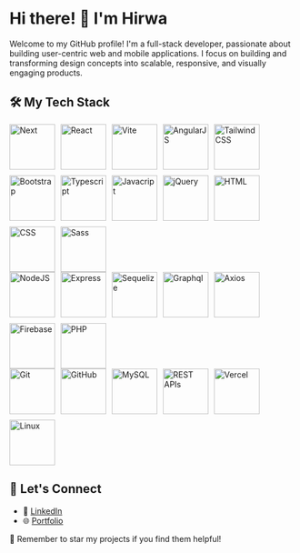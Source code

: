 # Hi there! 👋 I'm Hirwa  

Welcome to my GitHub profile! I'm a full-stack developer, passionate about building user-centric web and mobile applications. I focus on building and transforming design concepts into scalable, responsive, and visually engaging products.

## 🛠️ My Tech Stack  

<div style="display: flex; flex-wrap: wrap; gap: 10px;">
  <img src="https://cdn.jsdelivr.net/gh/devicons/devicon@latest/icons/nextjs/nextjs-original.svg" alt="Next" style="width: auto; height: 5rem;">
  <img src="https://cdn.jsdelivr.net/gh/devicons/devicon@latest/icons/react/react-original.svg" alt="React" style="width: auto; height: 5rem;">
  <img src="https://cdn.jsdelivr.net/gh/devicons/devicon@latest/icons/vitejs/vitejs-original.svg" alt="Vite" style="width: auto; height: 5rem;">
  <img src="https://cdn.jsdelivr.net/gh/devicons/devicon@latest/icons/angularjs/angularjs-original.svg" alt="AngularJS" style="width: auto; height: 5rem;">
  <img src="https://cdn.jsdelivr.net/gh/devicons/devicon@latest/icons/tailwindcss/tailwindcss-original.svg" alt="TailwindCSS" style="width: auto; height: 5rem;">
  <img src="https://cdn.jsdelivr.net/gh/devicons/devicon@latest/icons/bootstrap/bootstrap-original.svg" alt="Bootstrap" style="width: auto; height: 5rem;">
  <img src="https://cdn.jsdelivr.net/gh/devicons/devicon@latest/icons/typescript/typescript-original.svg" alt="Typescript" style="width: auto; height: 5rem;">
  <img src="https://cdn.jsdelivr.net/gh/devicons/devicon@latest/icons/javascript/javascript-original.svg" alt="Javacript" style="width: auto; height: 5rem;">
  <img src="https://cdn.jsdelivr.net/gh/devicons/devicon@latest/icons/jquery/jquery-original.svg" alt="jQuery" style="width: auto; height: 5rem;">
  <img src="https://cdn.jsdelivr.net/gh/devicons/devicon@latest/icons/html5/html5-original.svg" alt="HTML" style="width: auto; height: 5rem;">
  <img src="https://cdn.jsdelivr.net/gh/devicons/devicon@latest/icons/css3/css3-original.svg" alt="CSS" style="width: auto; height: 5rem;">
  <img src="https://cdn.jsdelivr.net/gh/devicons/devicon@latest/icons/sass/sass-original.svg" alt="Sass" style="width: auto; height: 5rem;">
</div>


<div style="display: flex; flex-wrap: wrap; gap: 10px;">
  <img src="https://cdn.jsdelivr.net/gh/devicons/devicon@latest/icons/nodejs/nodejs-original.svg" alt="NodeJS" style="width: auto; height: 5rem;">
  <img src="https://cdn.jsdelivr.net/gh/devicons/devicon@latest/icons/express/express-original.svg" alt="Express" style="width: auto; height: 5rem;">
  <img src="https://cdn.jsdelivr.net/gh/devicons/devicon@latest/icons/sequelize/sequelize-original.svg" alt="Sequelize" style="width: auto; height: 5rem;">
  <img src="https://cdn.jsdelivr.net/gh/devicons/devicon@latest/icons/graphql/graphql-plain.svg" alt="Graphql" style="width: auto; height: 5rem;">
  <img src="https://cdn.jsdelivr.net/gh/devicons/devicon@latest/icons/axios/axios-plain.svg" alt="Axios" style="width: auto; height: 5rem;">
  <img src="https://cdn.jsdelivr.net/gh/devicons/devicon@latest/icons/firebase/firebase-original.svg" alt="Firebase" style="width: auto; height: 5rem;">
  <img src="https://cdn.jsdelivr.net/gh/devicons/devicon@latest/icons/php/php-original.svg" alt="PHP" style="width: auto; height: 5rem;">
</div>


<div style="display: flex; flex-wrap: wrap; gap: 10px;">
  <img src="https://cdn.jsdelivr.net/gh/devicons/devicon@latest/icons/git/git-original.svg" alt="Git" style="width: auto; height: 5rem;">
  <img src="https://cdn.jsdelivr.net/gh/devicons/devicon@latest/icons/github/github-original.svg" alt="GitHub" style="width: auto; height: 5rem;">
  <img src="https://cdn.jsdelivr.net/gh/devicons/devicon@latest/icons/mysql/mysql-original.svg" alt="MySQL" style="width: auto; height: 5rem;">
  <img src="https://cdn.jsdelivr.net/gh/devicons/devicon@latest/icons/postgresql/postgresql-original.svg" alt="REST APIs" style="width: auto; height: 5rem;">
  <img src="https://cdn.jsdelivr.net/gh/devicons/devicon@latest/icons/vercel/vercel-original.svg" alt="Vercel" style="width: auto; height: 5rem;">
  <img src="https://cdn.jsdelivr.net/gh/devicons/devicon@latest/icons/linux/linux-original.svg" alt="Linux" style="width: auto; height: 5rem;">
</div>

<!--
## 🔥 Featured Projects  

- [Real Estate Website](https://github.com/Hirwa9/sam-real-estate)  
  A platform for property listing and management built with ReactJS and NodeJS.  

- [Music Project (ESG)](https://esgrprwanda.com/esgrp/Services/CHM_Songs)  
  A musical notation library system powered by AngularJS.  
-->

## 📨 Let's Connect  
  
- 💼 [LinkedIn](https://www.linkedin.com/in/hirwa-cyuzuzo-willy-94159427b/)  
- 🌐 [Portfolio](https://hirwa-portfolio.vercel.app/)  


🌟 Remember to star my projects if you find them helpful!
